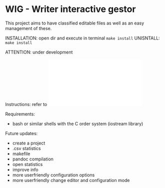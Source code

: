 # WIG - Writer interactive gestor

This project aims to have classified editable files as well as an easy management of these.

INSTALLATION: open dir and execute in terminal `make install`
UNISNTALL: `make install`

ATTENTION: under development

Instructions: refer to ![INSTRUCTIONS.txt](./INSTRUCTIONS.txt)

Requirements:
- bash or similar shells with the C order system  (iostream library)


Future updates:
- create a project
- .csv statistics
- makefile
- pandoc compilation
- open statistics
- improve info
- more userfriendly configuration options
- more userfriendly change editor and configuration mode